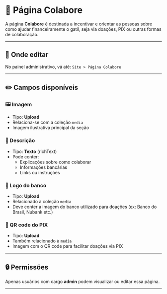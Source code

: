 # 🤝 Página Colabore

A página **Colabore** é destinada a incentivar e orientar as pessoas sobre como ajudar financeiramente o gatil, seja via doações, PIX ou outras formas de colaboração.

---

## 📍 Onde editar

No painel administrativo, vá até: `Site > Página Colabore`


---

## ✏️ Campos disponíveis

### 🖼️ Imagem
- Tipo: **Upload**
- Relaciona-se com a coleção `media`
- Imagem ilustrativa principal da seção

### 📝 Descrição
- Tipo: **Texto** (richText)
- Pode conter:
  - Explicações sobre como colaborar
  - Informações bancárias
  - Links ou instruções

### 🏦 Logo do banco
- Tipo: **Upload**
- Relacionado à coleção `media`
- Deve conter a imagem do banco utilizado para doações (ex: Banco do Brasil, Nubank etc.)

### 📱 QR code do PIX
- Tipo: **Upload**
- Também relacionado à `media`
- Imagem com o QR code para facilitar doações via PIX

---

## 🔒 Permissões

Apenas usuários com cargo **admin** podem visualizar ou editar essa página.

---
